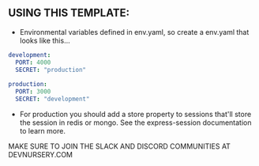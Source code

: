 ## USING THIS TEMPLATE:

- Environmental variables defined in env.yaml, so create a env.yaml that looks like this...

```yaml
development:
  PORT: 4000
  SECRET: "production"
 
production:
  PORT: 3000
  SECRET: "development"
```

- For production you should add a store property to sessions that'll store the session in redis or mongo. See the express-session documentation to learn more.

MAKE SURE TO JOIN THE SLACK AND DISCORD COMMUNITIES AT DEVNURSERY.COM
